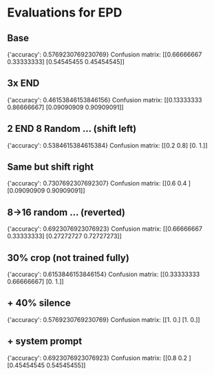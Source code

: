# Evaluations for EPD

## Base

{'accuracy': 0.5769230769230769}
Confusion matrix:
[[0.66666667 0.33333333]
 [0.54545455 0.45454545]]

## 3x END

{'accuracy': 0.46153846153846156}
Confusion matrix:
[[0.13333333 0.86666667]
 [0.09090909 0.90909091]]

## 2 END 8 Random ... (shift left)

{'accuracy': 0.5384615384615384}
Confusion matrix:
[[0.2 0.8]
 [0.  1.]]

## Same but shift right

{'accuracy': 0.7307692307692307}
Confusion matrix:
[[0.6        0.4       ]
 [0.09090909 0.90909091]]

## 8->16 random ... (reverted)

{'accuracy': 0.6923076923076923}
Confusion matrix:
[[0.66666667 0.33333333]
 [0.27272727 0.72727273]]

## 30% crop (not trained fully)

{'accuracy': 0.6153846153846154}
Confusion matrix:
[[0.33333333 0.66666667]
 [0.         1.]]

## + 40% silence

{'accuracy': 0.5769230769230769}
Confusion matrix:
[[1. 0.]
 [1. 0.]]

## + system prompt

{'accuracy': 0.6923076923076923}
Confusion matrix:
[[0.8        0.2       ]
 [0.45454545 0.54545455]]

